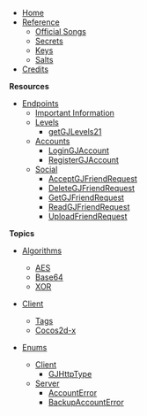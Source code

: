 - [Home](/)
- [Reference]()
    - [Official Songs](/reference/songs)
    - [Secrets](/reference/secrets)
    - [Keys](/reference/keys)
    - [Salts](/reference/salts)
- [Credits](/)

**Resources**

- [Endpoints]()
    - [Important Information](/endpoints/generic)
    - [Levels]()
        - [getGJLevels21](/endpoints/level/getGJLevels21)
    - [Accounts]()
        - [LoginGJAccount](/endpoints/account/loginGJAccount.md)
        - [RegisterGJAccount](/endpoints/account/registerGJAccount.md)
    - [Social]()
        - [AcceptGJFriendRequest](/endpoints/social/acceptGJFriendRequest20.md)
        - [DeleteGJFriendRequest](/endpoints/social/deleteGJFriendRequests20.md)
        - [GetGJFriendRequest](/endpoints/social/getGJFriendRequests20.md)
        - [ReadGJFriendRequest](/endpoints/social/readGJFriendRequest20.md)
        - [UploadFriendRequest](/endpoints/social/uploadFriendRequest20.md)

**Topics**

- [Algorithms]()
    - [AES](/topics/Algorithms/AES.md)
    - [Base64](/topics/Algorithms/base64.md)
    - [XOR](/topics/Algorithms/Xor.md)

- [Client]()
    - [Tags](/Topics/client/tags)
    - [Cocos2d-x](/Topics/client/cocos2d-x)

- [Enums]()
    - [Client](/enums/enums.md)
        - [GJHttpType](/enums/client/GJHttpType.md)
    - [Server](/enums/enums.md)
        - [AccountError](/enums/server/AccountError.md)
        - [BackupAccountError](/enums/server/BackupAccountError.md)

